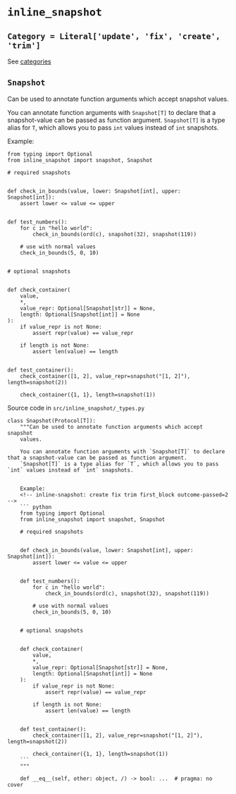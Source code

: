 # `inline_snapshot`

## `Category = Literal['update', 'fix', 'create', 'trim']`

See [categories](../categories/)

## `Snapshot`

Can be used to annotate function arguments which accept snapshot values.

You can annotate function arguments with `Snapshot[T]` to declare that a snapshot-value can be passed as function argument. `Snapshot[T]` is a type alias for `T`, which allows you to pass `int` values instead of `int` snapshots.

Example:

```
from typing import Optional
from inline_snapshot import snapshot, Snapshot

# required snapshots


def check_in_bounds(value, lower: Snapshot[int], upper: Snapshot[int]):
    assert lower <= value <= upper


def test_numbers():
    for c in "hello world":
        check_in_bounds(ord(c), snapshot(32), snapshot(119))

    # use with normal values
    check_in_bounds(5, 0, 10)


# optional snapshots


def check_container(
    value,
    *,
    value_repr: Optional[Snapshot[str]] = None,
    length: Optional[Snapshot[int]] = None
):
    if value_repr is not None:
        assert repr(value) == value_repr

    if length is not None:
        assert len(value) == length


def test_container():
    check_container([1, 2], value_repr=snapshot("[1, 2]"), length=snapshot(2))

    check_container({1, 1}, length=snapshot(1))

```

Source code in `src/inline_snapshot/_types.py`

````
class Snapshot(Protocol[T]):
    """Can be used to annotate function arguments which accept snapshot
    values.

    You can annotate function arguments with `Snapshot[T]` to declare that a snapshot-value can be passed as function argument.
    `Snapshot[T]` is a type alias for `T`, which allows you to pass `int` values instead of `int` snapshots.


    Example:
    <!-- inline-snapshot: create fix trim first_block outcome-passed=2 -->
    ``` python
    from typing import Optional
    from inline_snapshot import snapshot, Snapshot

    # required snapshots


    def check_in_bounds(value, lower: Snapshot[int], upper: Snapshot[int]):
        assert lower <= value <= upper


    def test_numbers():
        for c in "hello world":
            check_in_bounds(ord(c), snapshot(32), snapshot(119))

        # use with normal values
        check_in_bounds(5, 0, 10)


    # optional snapshots


    def check_container(
        value,
        *,
        value_repr: Optional[Snapshot[str]] = None,
        length: Optional[Snapshot[int]] = None
    ):
        if value_repr is not None:
            assert repr(value) == value_repr

        if length is not None:
            assert len(value) == length


    def test_container():
        check_container([1, 2], value_repr=snapshot("[1, 2]"), length=snapshot(2))

        check_container({1, 1}, length=snapshot(1))
    ```
    """

    def __eq__(self, other: object, /) -> bool: ...  # pragma: no cover

````
